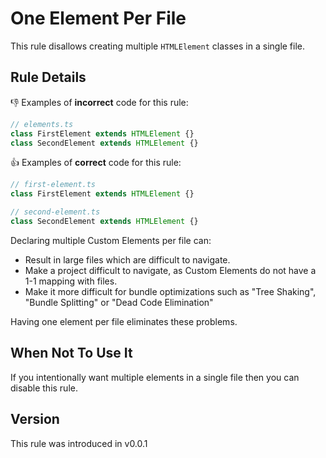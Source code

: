 # One Element Per File

This rule disallows creating multiple `HTMLElement` classes in a single file.

## Rule Details

👎 Examples of **incorrect** code for this rule:

```js
// elements.ts
class FirstElement extends HTMLElement {}
class SecondElement extends HTMLElement {}
```

👍 Examples of **correct** code for this rule:

```js
// first-element.ts
class FirstElement extends HTMLElement {}
```

```js
// second-element.ts
class SecondElement extends HTMLElement {}
```

Declaring multiple Custom Elements per file can:

- Result in large files which are difficult to navigate.
- Make a project difficult to navigate, as Custom Elements do not have a 1-1 mapping with files.
- Make it more difficult for bundle optimizations such as "Tree Shaking", "Bundle Splitting" or "Dead Code Elimination"

Having one element per file eliminates these problems.

## When Not To Use It

If you intentionally want multiple elements in a single file then you can disable this rule.

## Version

This rule was introduced in v0.0.1
